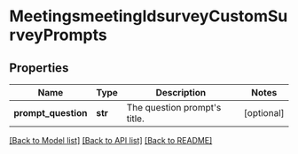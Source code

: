 # MeetingsmeetingIdsurveyCustomSurveyPrompts

## Properties
Name | Type | Description | Notes
------------ | ------------- | ------------- | -------------
**prompt_question** | **str** | The question prompt&#x27;s title. | [optional] 

[[Back to Model list]](../README.md#documentation-for-models) [[Back to API list]](../README.md#documentation-for-api-endpoints) [[Back to README]](../README.md)

